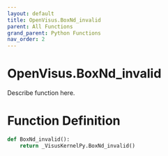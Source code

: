```yaml
---
layout: default
title: OpenVisus.BoxNd_invalid
parent: All Functions
grand_parent: Python Functions
nav_order: 2
---
```


# OpenVisus.BoxNd_invalid

Describe function here.

# Function Definition

```python
def BoxNd_invalid():
    return _VisusKernelPy.BoxNd_invalid()
```